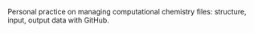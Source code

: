 Personal practice on managing computational chemistry files: structure, input, output data with GitHub.
